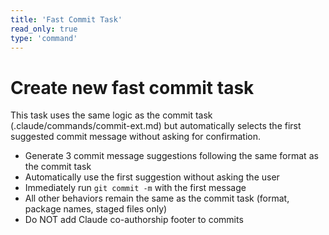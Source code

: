 ```yaml
---
title: 'Fast Commit Task'
read_only: true
type: 'command'
---
```


# Create new fast commit task

This task uses the same logic as the commit task (.claude/commands/commit-ext.md) but automatically selects the first suggested commit message without asking for confirmation.

- Generate 3 commit message suggestions following the same format as the commit task
- Automatically use the first suggestion without asking the user
- Immediately run `git commit -m` with the first message
- All other behaviors remain the same as the commit task (format, package names, staged files only)
- Do NOT add Claude co-authorship footer to commits
